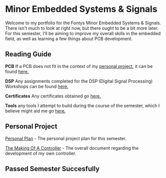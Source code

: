 # Minor Embedded Systems & Signals

Welcome to my portfolio for the Fontys Minor Embedded Systems & Signals. There isn't much to look at right now, but there ought to be a bit more later.
For this semester, I'll be aiming to improve my overall skills in the embedded field, as well as learning a few things about PCB development.

## Reading Guide

**PCB** If a PCB does not fit in the context of my [personal project](Personal%20Plan.md), it can be found [here.](PCB/)

**DSP** Any assignments completed for the DSP (Digital Signal Processing) Workshops can be found [here.](DSP/)

**Certificates** Any certificates obtained go [here.](Certificates/)

**Tools** any tools I attempt to build during the course of the semester, which I believe might aid me go [here.](Tools/)

## Personal Project

[Personal Plan](/Personal%20Plan.md) - The personal project plan for this semester.

[The Making Of A Controller](./The%20Making%20Of%20A%20Controller.md) - The overall document regarding the development of my own controller.

## Passed Semester Succesfully
